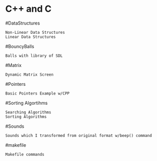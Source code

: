 # C++ and C

#DataStructures
	
	Non-Linear Data Structures
	Linear Data Structures

#BouncyBalls
	
	Balls with library of SDL

#Matrix

	Dynamic Matrix Screen

#Pointers

	Basic Pointers Example w/CPP

#Sorting Algortihms

	Searching Algorithms
	Sorting Algorithms

#Sounds

	Sounds which I transformed from original format w/beep() command

#makefile

	Makefile commands

